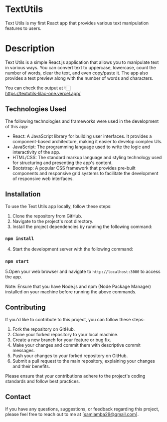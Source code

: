 # TextUtils

Text Utils is my first React app that provides various text manipulation features to users.

# Description
Text Utils is a simple React.js application that allows you to manipulate text in various ways. You can convert text to uppercase, lowercase, count the number of words, clear the text, and even copy/paste it. The app also provides a text preview along with the number of words and characters.


You can check the output at 👇🏻 <br>
https://textutils-lilac-one.vercel.app/

## Technologies Used

The following technologies and frameworks were used in the development of this app:

- React: A JavaScript library for building user interfaces. It provides a component-based architecture, making it easier to develop complex UIs.
- JavaScript: The programming language used to write the logic and interactivity of the app.
- HTML/CSS: The standard markup language and styling technology used for structuring and presenting the app's content.
- Bootstrap: A popular CSS framework that provides pre-built components and responsive grid systems to facilitate the development of responsive web interfaces.

## Installation

To use the Text Utils app locally, follow these steps:

1. Clone the repository from GitHub.
2. Navigate to the project's root directory.
3. Install the project dependencies by running the following command:
### `npm install`
4. Start the development server with the following command:
### `npm start`
5.Open your web browser and navigate to `http://localhost:3000` to access the app.

Note: Ensure that you have Node.js and npm (Node Package Manager) installed on your machine before running the above commands.

## Contributing

If you'd like to contribute to this project, you can follow these steps:

1. Fork the repository on GitHub.
2. Clone your forked repository to your local machine.
3. Create a new branch for your feature or bug fix.
4. Make your changes and commit them with descriptive commit messages.
5. Push your changes to your forked repository on GitHub.
6. Submit a pull request to the main repository, explaining your changes and their benefits.

Please ensure that your contributions adhere to the project's coding standards and follow best practices.

## Contact

If you have any questions, suggestions, or feedback regarding this project, please feel free to reach out to me at [samlamba29@gmail.com].


